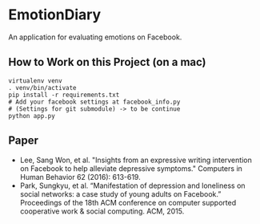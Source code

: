 EmotionDiary
==================
An application for evaluating emotions on Facebook.

## How to Work on this Project (on a mac)
```
virtualenv venv
. venv/bin/activate
pip install -r requirements.txt
# Add your facebook settings at facebook_info.py
# (Settings for git submodule) -> to be continue
python app.py
```

## Paper
- Lee, Sang Won, et al. "Insights from an expressive writing intervention on Facebook to help alleviate depressive symptoms." Computers in Human Behavior 62 (2016): 613-619.
- Park, Sungkyu, et al. “Manifestation of depression and loneliness on social networks: a case study of young adults on Facebook.” Proceedings of the 18th ACM conference on computer supported cooperative work & social computing. ACM, 2015.
